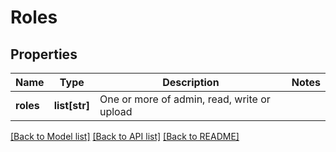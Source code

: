 # Roles

## Properties
Name | Type | Description | Notes
------------ | ------------- | ------------- | -------------
**roles** | **list[str]** | One or more of admin, read, write or upload | 

[[Back to Model list]](../README.md#documentation-for-models) [[Back to API list]](../README.md#documentation-for-api-endpoints) [[Back to README]](../README.md)


